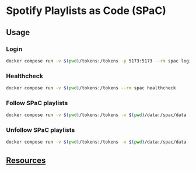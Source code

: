 # Spotify Playlists as Code (SPaC)

## Usage

### Login

```sh
docker compose run -v $(pwd)/tokens:/tokens -p 5173:5173 --rm spac login
```

### Healthcheck

```sh
docker compose run -v $(pwd)/tokens:/tokens --rm spac healthcheck
```

### Follow SPaC playlists

```sh
docker compose run -v $(pwd)/tokens:/tokens -v $(pwd)/data:/spac/data --rm spac follow
```

### Unfollow SPaC playlists

```sh
docker compose run -v $(pwd)/tokens:/tokens -v $(pwd)/data:/spac/data --rm spac unfollow
```

## [Resources](./docs/RESOURCES.md)
